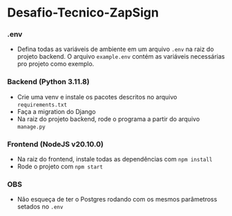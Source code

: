 # Desafio-Tecnico-ZapSign
### .env
- Defina todas as variáveis de ambiente em um arquivo `.env` na raiz do projeto backend. O arquivo `example.env` contém as variáveis necessárias pro projeto como exemplo.
### Backend (Python 3.11.8)
- Crie uma venv e instale os pacotes descritos no arquivo `requirements.txt`
- Faça a migration do Django
- Na raiz do projeto backend, rode o programa a partir do arquivo `manage.py`
### Frontend (NodeJS v20.10.0)
- Na raiz do frontend, instale todas as dependências com `npm install`
- Rode o projeto com `npm start`
### OBS
- Não esqueça de ter o Postgres rodando com os mesmos parâmetross setados no `.env`